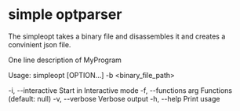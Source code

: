 # simple optparser

The simpleopt takes a binary file and disassembles it and creates a convinient json file.

One line description of MyProgram

Usage:
  simpleopt [OPTION...] -b <binary_file_path>

  -i, --interactive    Start in Interactive mode
  -f, --functions arg  Functions (default: null)
  -v, --verbose        Verbose output
  -h, --help           Print usage